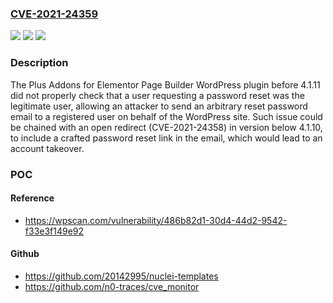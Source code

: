 ### [CVE-2021-24359](https://cve.mitre.org/cgi-bin/cvename.cgi?name=CVE-2021-24359)
![](https://img.shields.io/static/v1?label=Product&message=The%20Plus%20Addons%20for%20Elementor%20Page%20Builder&color=blue)
![](https://img.shields.io/static/v1?label=Version&message=4.1.11%3C%204.1.11%20&color=brighgreen)
![](https://img.shields.io/static/v1?label=Vulnerability&message=CWE-284%20Improper%20Access%20Control&color=brighgreen)

### Description

The Plus Addons for Elementor Page Builder WordPress plugin before 4.1.11 did not properly check that a user requesting a password reset was the legitimate user, allowing an attacker to send an arbitrary reset password email to a registered user on behalf of the WordPress site. Such issue could be chained with an open redirect (CVE-2021-24358) in version below 4.1.10, to include a crafted password reset link in the email, which would lead to an account takeover.

### POC

#### Reference
- https://wpscan.com/vulnerability/486b82d1-30d4-44d2-9542-f33e3f149e92

#### Github
- https://github.com/20142995/nuclei-templates
- https://github.com/n0-traces/cve_monitor

